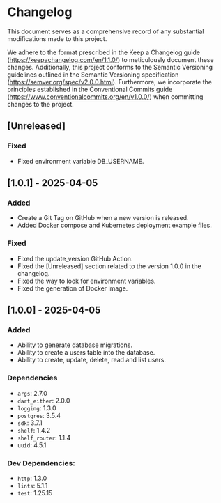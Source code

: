 # Changelog

This document serves as a comprehensive record of any substantial modifications
made to this project.

We adhere to the format prescribed in the Keep a Changelog
guide (https://keepachangelog.com/en/1.1.0/) to meticulously document these
changes. Additionally, this project conforms to the Semantic Versioning
guidelines outlined in the Semantic Versioning
specification (https://semver.org/spec/v2.0.0.html). Furthermore, we incorporate
the principles established in the Conventional Commits
guide (https://www.conventionalcommits.org/en/v1.0.0/) when committing changes
to the project.

## [Unreleased]

### Fixed

- Fixed environment variable DB_USERNAME.

## [1.0.1] - 2025-04-05

### Added

- Create a Git Tag on GitHub when a new version is released.
- Added Docker compose and Kubernetes deployment example files.

### Fixed

- Fixed the update_version GitHub Action.
- Fixed the [Unreleased] section related to the version 1.0.0 in the changelog.
- Fixed the way to look for environment variables.
- Fixed the generation of Docker image.

## [1.0.0] - 2025-04-05

### Added

- Ability to generate database migrations.
- Ability to create a users table into the database.
- Ability to create, update, delete, read and list users.

### Dependencies

- `args`: 2.7.0
- `dart_either`: 2.0.0
- `logging`: 1.3.0
- `postgres`: 3.5.4
- `sdk`: 3.7.1
- `shelf`: 1.4.2
- `shelf_router`: 1.1.4
- `uuid`: 4.5.1

### Dev Dependencies:

- `http`: 1.3.0
- `lints`: 5.1.1
- `test`: 1.25.15

